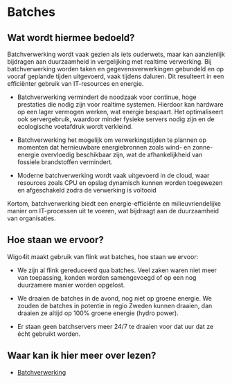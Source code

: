 # Batches

## Wat wordt hiermee bedoeld?
Batchverwerking wordt vaak gezien als iets ouderwets, maar kan aanzienlijk bijdragen aan duurzaamheid in vergelijking met realtime verwerking. Bij batchverwerking worden taken en gegevensverwerkingen gebundeld en op vooraf geplande tijden uitgevoerd, vaak tijdens daluren. Dit resulteert in een efficiënter gebruik van IT-resources en energie.

- Batchverwerking vermindert de noodzaak voor continue, hoge prestaties die nodig zijn voor realtime systemen. Hierdoor kan hardware op een lager vermogen werken, wat energie bespaart. Het optimaliseert ook servergebruik, waardoor minder fysieke servers nodig zijn en de ecologische voetafdruk wordt verkleind.

- Batchverwerking het mogelijk om verwerkingstijden te plannen op momenten dat hernieuwbare energiebronnen zoals wind- en zonne-energie overvloedig beschikbaar zijn, wat de afhankelijkheid van fossiele brandstoffen vermindert.

- Moderne batchverwerking wordt vaak uitgevoerd in de cloud, waar resources zoals CPU en opslag dynamisch kunnen worden toegewezen en afgeschakeld zodra de verwerking is voltooid

Kortom, batchverwerking biedt een energie-efficiënte en milieuvriendelijke manier om IT-processen uit te voeren, wat bijdraagt aan de duurzaamheid van organisaties.

## Hoe staan we ervoor?
Wigo4it maakt gebruik van flink wat batches, hoe staan we ervoor:

- We zijn al flink gereduceerd qua batches. Veel zaken waren niet meer van toepassing, konden worden samengevoegd of op een nog duurzamere manier worden opgelost.

- We draaien de batches in de avond, nog niet op groene energie. We zouden de batches in potentie in regio Zweden kunnen draaien, dan draaien ze altijd op 100% groene energie (hydro power).

- Er staan geen batchservers meer 24/7 te draaien voor dat uur dat ze écht gebruikt worden.

## Waar kan ik hier meer over lezen?
- <a href="https://en.wikipedia.org/wiki/Batch_processing">Batchverwerking</a>